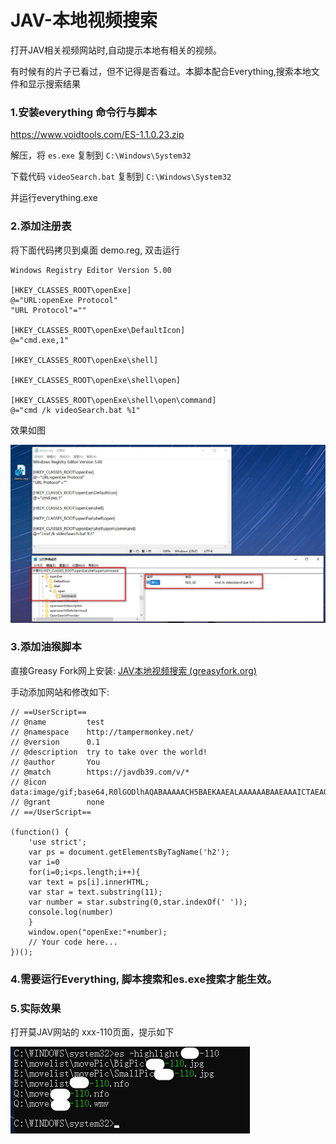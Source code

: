 # JAV-本地视频搜索
打开JAV相关视频网站时,自动提示本地有相关的视频。

 有时候有的片子已看过，但不记得是否看过。本脚本配合Everything,搜索本地文件和显示搜索结果 



### 1.安装everything 命令行与脚本

https://www.voidtools.com/ES-1.1.0.23.zip

解压，将 `es.exe` 复制到 `C:\Windows\System32`

下载代码 `videoSearch.bat` 复制到 `C:\Windows\System32`

并运行everything.exe

### 2.添加注册表

将下面代码拷贝到桌面 demo.reg, 双击运行

```reg
Windows Registry Editor Version 5.00

[HKEY_CLASSES_ROOT\openExe]
@="URL:openExe Protocol"
"URL Protocol"=""

[HKEY_CLASSES_ROOT\openExe\DefaultIcon]
@="cmd.exe,1"

[HKEY_CLASSES_ROOT\openExe\shell]

[HKEY_CLASSES_ROOT\openExe\shell\open]

[HKEY_CLASSES_ROOT\openExe\shell\open\command]
@="cmd /k videoSearch.bat %1"
```

效果如图

![reg](picture/reg.jpg)

### 3.添加油猴脚本

直接Greasy Fork网上安装: [JAV本地视频搜索 (greasyfork.org)](https://greasyfork.org/zh-CN/scripts/443992-jav本地视频搜索) 

手动添加网站和修改如下:

```
// ==UserScript==
// @name         test
// @namespace    http://tampermonkey.net/
// @version      0.1
// @description  try to take over the world!
// @author       You
// @match        https://javdb39.com/v/*
// @icon         data:image/gif;base64,R0lGODlhAQABAAAAACH5BAEKAAEALAAAAAABAAEAAAICTAEAOw==
// @grant        none
// ==/UserScript==

(function() {
    'use strict';
    var ps = document.getElementsByTagName('h2');
    var i=0
    for(i=0;i<ps.length;i++){
    var text = ps[i].innerHTML;
    var star = text.substring(11);
    var number = star.substring(0,star.indexOf(' '));
    console.log(number)
    }
    window.open("openExe:"+number);
    // Your code here...
})();
```

### 4.需要运行Everything, 脚本搜索和es.exe搜索才能生效。

### 5.实际效果

打开莫JAV网站的 xxx-110页面，提示如下

![结果示例图](picture/结果示例图.jpg)